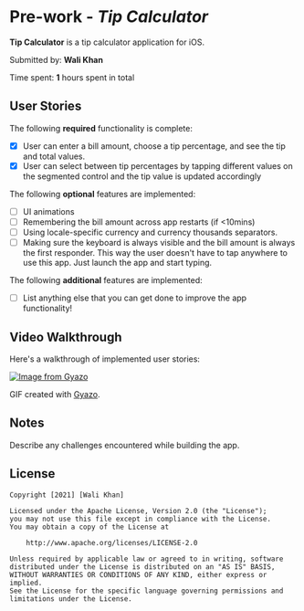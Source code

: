 # Pre-work - *Tip Calculator*

**Tip Calculator** is a tip calculator application for iOS.

Submitted by: **Wali Khan**

Time spent: **1** hours spent in total

## User Stories

The following **required** functionality is complete:

* [x] User can enter a bill amount, choose a tip percentage, and see the tip and total values.
* [x] User can select between tip percentages by tapping different values on the segmented control and the tip value is updated accordingly

The following **optional** features are implemented:

* [ ] UI animations
* [ ] Remembering the bill amount across app restarts (if <10mins)
* [ ] Using locale-specific currency and currency thousands separators.
* [ ] Making sure the keyboard is always visible and the bill amount is always the first responder. This way the user doesn't have to tap anywhere to use this app. Just launch the app and start typing.

The following **additional** features are implemented:

- [ ] List anything else that you can get done to improve the app functionality!

## Video Walkthrough

Here's a walkthrough of implemented user stories:


<a href="https://gyazo.com/85d791926fb1d1106e8fb60113bf504f"><img src="https://i.gyazo.com/85d791926fb1d1106e8fb60113bf504f.gif" alt="Image from Gyazo" title='Video Walkthrough' width='' alt='Video Walkthrough'/></a>

GIF created with [Gyazo](https://gyazo.com/).

## Notes

Describe any challenges encountered while building the app.

## License

    Copyright [2021] [Wali Khan]

    Licensed under the Apache License, Version 2.0 (the "License");
    you may not use this file except in compliance with the License.
    You may obtain a copy of the License at

        http://www.apache.org/licenses/LICENSE-2.0

    Unless required by applicable law or agreed to in writing, software
    distributed under the License is distributed on an "AS IS" BASIS,
    WITHOUT WARRANTIES OR CONDITIONS OF ANY KIND, either express or implied.
    See the License for the specific language governing permissions and
    limitations under the License.
